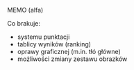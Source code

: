 
MEMO (alfa)

Co brakuje:

- systemu punktacji
- tablicy wyników (ranking)
- oprawy graficznej (m.in. tłó główne)
- możliwości zmiany zestawu obrazków


 